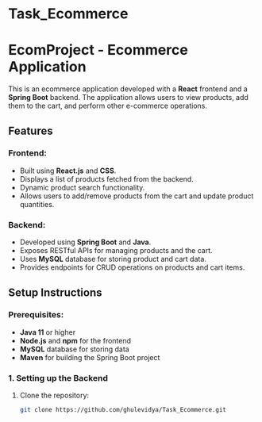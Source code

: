# Task_Ecommerce
# EcomProject - Ecommerce Application

This is an ecommerce application developed with a **React** frontend and a **Spring Boot** backend. The application allows users to view products, add them to the cart, and perform other e-commerce operations.

## Features

### Frontend:
- Built using **React.js** and **CSS**.
- Displays a list of products fetched from the backend.
- Dynamic product search functionality.
- Allows users to add/remove products from the cart and update product quantities.

### Backend:
- Developed using **Spring Boot** and **Java**.
- Exposes RESTful APIs for managing products and the cart.
- Uses **MySQL** database for storing product and cart data.
- Provides endpoints for CRUD operations on products and cart items.

## Setup Instructions

### Prerequisites:
- **Java 11** or higher
- **Node.js** and **npm** for the frontend
- **MySQL** database for storing data
- **Maven** for building the Spring Boot project

### 1. Setting up the Backend

1. Clone the repository:
   ```bash
   git clone https://github.com/ghulevidya/Task_Ecommerce.git
